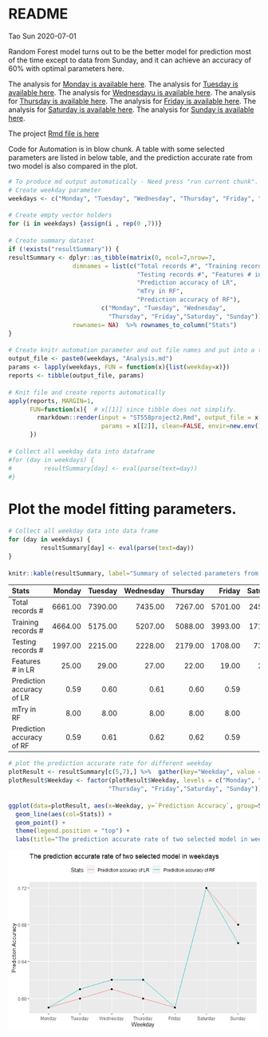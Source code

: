 README
================
Tao Sun
2020-07-01

Random Forest model turns out to be the better model for prediction most
of the time except to data from Sunday, and it can achieve an accuracy
of 60% with optimal parameters here.

The analysis for [Monday is available here](MondayAnalysis.md). The
analysis for [Tuesday is available here](TuesdayAnalysis.md). The
analysis for [Wednesdayu is available here](WednesdayAnalysis.md). The
analysis for [Thursday is available here](ThursdayAnalysis.md). The
analysis for [Friday is available here](FridayAnalysis.md). The analysis
for [Saturday is available here](SaturdayAnalysis.md). The analysis for
[Sunday is available here](SundayAnalysis.md).

The project [Rmd file is here](ST558project2.Rmd)

Code for Automation is in blow chunk. A table with some selected
parameters are listed in below table, and the prediction accurate rate
from two model is also compared in the plot.

``` r
# To produce md output automatically - Need press "run current chunk".
# Create weekday parameter
weekdays <- c("Monday", "Tuesday", "Wednesday", "Thursday", "Friday", "Saturday", "Sunday")

# Create empty vector holders 
for (i in weekdays) {assign(i , rep(0 ,7))}

# Create summary dataset
if (!exists("resultSummary")) {
resultSummary <- dplyr::as_tibble(matrix(0, ncol=7,nrow=7,
                  dimnames = list(c("Total records #", "Training records #", 
                                    "Testing records #", "Features # in LR",
                                    "Prediction accuracy of LR", 
                                    "mTry in RF", 
                                    "Prediction accuracy of RF"),
                          c("Monday", "Tuesday", "Wednesday",
                            "Thursday", "Friday","Saturday", "Sunday"))), 
                  rownames= NA)  %>% rownames_to_column("Stats") 
}

# Create knitr automation parameter and out file names and put into a tibble
output_file <- paste0(weekdays, "Analysis.md")
params <- lapply(weekdays, FUN = function(x){list(weekday=x)})
reports <- tibble(output_file, params)

# Knit file and create reports automatically
apply(reports, MARGIN=1, 
      FUN=function(x){  # x[[1]] since tibble does not simplify.
        rmarkdown::render(input = "ST558project2.Rmd", output_file = x[[1]],
                          params = x[[2]], clean=FALSE, envir=new.env())
      })

# Collect all weekday data into dataframe
#for (day in weekdays) {
#         resultSummary[day] <- eval(parse(text=day))
#}
```

# Plot the model fitting parameters.

``` r
# Collect all weekday data into data frame
for (day in weekdays) {
         resultSummary[day] <- eval(parse(text=day))
}

knitr::kable(resultSummary, label="Summary of selected parameters from two select models")  # Create table
```

| Stats                     |  Monday | Tuesday | Wednesday | Thursday |  Friday | Saturday |  Sunday |
| :------------------------ | ------: | ------: | --------: | -------: | ------: | -------: | ------: |
| Total records \#          | 6661.00 | 7390.00 |   7435.00 |  7267.00 | 5701.00 |  2453.00 | 2737.00 |
| Training records \#       | 4664.00 | 5175.00 |   5207.00 |  5088.00 | 3993.00 |  1719.00 | 1917.00 |
| Testing records \#        | 1997.00 | 2215.00 |   2228.00 |  2179.00 | 1708.00 |   734.00 |  820.00 |
| Features \# in LR         |   25.00 |   29.00 |     27.00 |    22.00 |   19.00 |    23.00 |   21.00 |
| Prediction accuracy of LR |    0.59 |    0.60 |      0.61 |     0.60 |    0.59 |     0.72 |    0.68 |
| mTry in RF                |    8.00 |    8.00 |      8.00 |     8.00 |    8.00 |     2.00 |    2.00 |
| Prediction accuracy of RF |    0.59 |    0.61 |      0.62 |     0.62 |    0.59 |     0.72 |    0.66 |

``` r
# plot the prediction accurate rate for different weekday 
plotResult <- resultSummary[c(5,7),] %>%  gather(key="Weekday", value = "Prediction Accuracy", 2:8)
plotResult$Weekday <- factor(plotResult$Weekday, levels = c("Monday", "Tuesday", "Wednesday",
                            "Thursday", "Friday","Saturday", "Sunday"))

ggplot(data=plotResult, aes(x=Weekday, y=`Prediction Accuracy`, group=Stats)) + 
  geom_line(aes(col=Stats)) +
  geom_point() +
  theme(legend.position = "top") +
  labs(title="The prediction accurate rate of two selected model in weekdays")
```

![](Knit_files/figure-gfm/unnamed-chunk-4-1.png)<!-- -->
